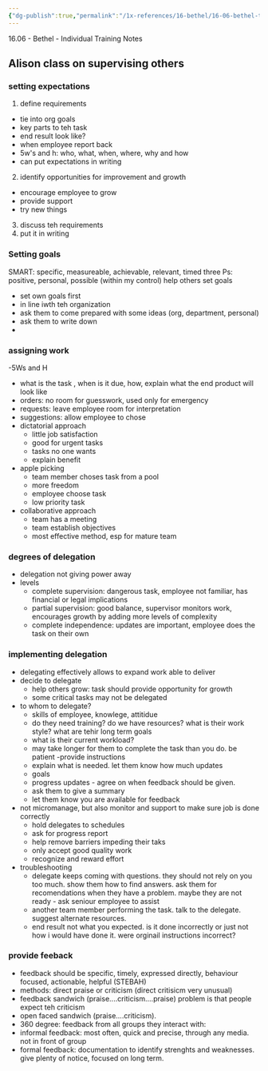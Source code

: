 ```yaml
---
{"dg-publish":true,"permalink":"/1x-references/16-bethel/16-06-bethel-training-notes/individual-training-notes/","title":"16.06 - Bethel - Individual Training Notes"}
---
```


16.06 - Bethel - Individual Training Notes

## Alison class on supervising others

### setting expectations
1. define requirements
- tie into org goals
- key parts to teh task
- end result look like?
- when employee report back
- 5w's and h: who, what, when, where, why and how
- can put expectations in writing
 
2. identify opportunities for improvement and growth
- encourage employee to grow
- provide support
- try new things

3. discuss teh requirements
4. put it in writing

### Setting goals
SMART: specific, measureable, achievable, relevant, timed
three Ps: positive, personal, possible (within my control)
help others set goals
 - set own goals first
 - in line iwth teh organization
 - ask them to come prepared with some ideas (org, department, personal)
 - ask them to write down
 - 

### assigning work
-5Ws and H
- what is the task , when is it due, how,  explain what the end product will look like
- orders: no room for guesswork, used only for emergency
- requests: leave employee room for interpretation
- suggestions: allow employee to chose
- dictatorial approach
    - little job satisfaction
    - good for urgent tasks
    - tasks no one wants
    - explain benefit
- apple picking
    - team member choses task from a pool
    - more freedom
    - employee choose task
    - low priority task
- collaborative approach
    - team has a meeting
    - team establish objectives
    - most effective method, esp for mature team

### degrees of delegation
- delegation not giving power away
- levels
    - complete supervision: dangerous task, employee not familiar, has financial or legal implications
    - partial supervision: good balance, supervisor monitors work, encourages growth by adding more levels of complexity
    - complete independence: updates are important, employee does the task on their own

### implementing delegation
- delegating effectively allows to expand work able to deliver
- decide to delegate
    - help others grow: task should provide opportunity for growth
    - some critical tasks may not be delegated
- to whom to delegate?
    - skills of employee, knowlege, attitidue
    - do they need training? do we have resources? what is their work style? what are tehir long term goals
    - what is their current workload?
    - may take longer for them to complete the task than you do. be patient
-provide instructions
    - explain what is needed. let them know how much updates
    - goals
    - progress updates - agree on when feedback should be given.
    - ask them to give a summary
    - let them know you are available for feedback
- not micromanage, but also monitor and support to make sure job is done correctly
    - hold delegates to schedules
    - ask for progress report
    - help remove barriers impeding their taks
    - only accept good quality work
    - recognize and reward effort
- troubleshooting
    - delegate keeps coming with questions. they should not rely on you too much. show them how to find answers. ask them for recomendations when they have a problem. maybe they are not ready - ask seniour employee to assist
    - another team member performing the task. talk to the delegate. suggest alternate resources.
    - end result not what you expected. is it done incorrectly or just not how i would have done it. were orginail instructions incorrect?


### provide feeback
- feedback should be specific, timely, expressed directly, behaviour focused, actionable, helpful (STEBAH)
- methods: direct praise or criticism (direct critisicm very unusual)
- feedback sandwich (praise....criticism....praise) problem is that people expect teh criticism
- open faced sandwich (praise....criticism).
- 360 degree: feedback from all groups they interact with:
- informal feedback: most often, quick and precise, through any media. not in front of group
- formal feedback: documentation to identify strenghts and weaknesses. give plenty of notice, focused on long term.